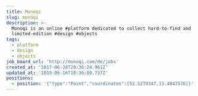 ```yaml
---
title: Monoqi
slug: monoqi
description: >-
  Monoqi is an online #platform dedicated to collect hard-to-find and
  limited-edition #design #objects
tags:
  - platform
  - design
  - objects
job_board_url: 'http://monoqi.com/de/jobs'
created_at: '2017-06-28T20:36:24.961Z'
updated_at: '2019-06-16T10:36:09.737Z'
positions:
  - position: '{"type":"Point","coordinates":[52.5279347,13.4047576]}'
---
```


